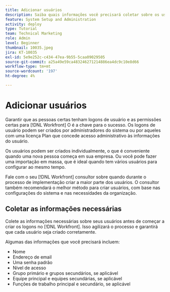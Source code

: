 ```yaml
---
title: Adicionar usuários
description: Saiba quais informações você precisará coletar sobre os usuários antes de criar perfis de usuário.
feature: System Setup and Administration
activity: deploy
type: Tutorial
team: Technical Marketing
role: Admin
level: Beginner
thumbnail: 10035.jpeg
jira: KT-10035
exl-id: 5e9e252c-c434-47ea-9b55-5caa09029505
source-git-commit: a25a49e59ca483246271214886ea4dc9c10e8d66
workflow-type: tm+mt
source-wordcount: '197'
ht-degree: 4%

---
```


# Adicionar usuários

Garantir que as pessoas certas tenham logons de usuário e as permissões certas para [!DNL Workfront] O é a chave para o sucesso. Os logons de usuário podem ser criados por administradores do sistema ou por aqueles com uma licença Plan que concede acesso administrativo às informações do usuário.

Os usuários podem ser criados individualmente, o que é conveniente quando uma nova pessoa começa em sua empresa. Ou você pode fazer uma importação em massa, que é ideal quando tem vários usuários para configurar ao mesmo tempo.

Fale com o seu [!DNL Workfront] consultor sobre quando durante o processo de implementação criar a maior parte dos usuários. O consultor também recomendará o melhor método para criar usuários, com base nas configurações do sistema e nas necessidades da organização.

## Coletar as informações necessárias

Colete as informações necessárias sobre seus usuários antes de começar a criar os logons no [!DNL Workfront]. Isso agilizará o processo e garantirá que cada usuário seja criado corretamente.

Algumas das informações que você precisará incluem:

* Nome
* Endereço de email
* Uma senha padrão
* Nível de acesso
* Grupo primário e grupos secundários, se aplicável
* Equipe principal e equipes secundárias, se aplicável
* Funções de trabalho principal e secundário, se aplicável
